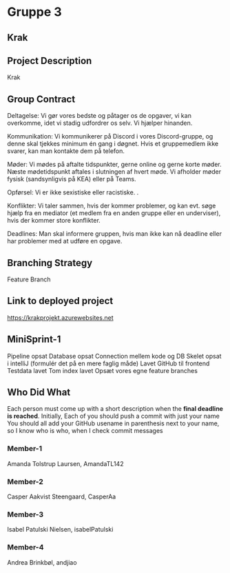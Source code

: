 # Gruppe 3

## Krak

## Project Description
Krak

## Group Contract
Deltagelse: Vi gør vores bedste og påtager os de opgaver, vi kan overkomme, idet vi stadig udfordrer os selv. Vi hjælper hinanden.
 
Kommunikation: Vi kommunikerer på Discord i vores Discord-gruppe, og denne skal tjekkes minimum én gang i døgnet. Hvis et gruppemedlem ikke svarer, kan man kontakte dem på telefon.
 
Møder: Vi mødes på aftalte tidspunkter, gerne online og gerne korte møder. Næste mødetidspunkt aftales i slutningen af hvert møde.
Vi afholder møder fysisk (sandsynligvis på KEA) eller på Teams.
 
Opførsel: Vi er ikke sexistiske eller racistiske. .

Konflikter: Vi taler sammen, hvis der kommer problemer, og kan evt. søge hjælp fra en mediator (et medlem fra en anden gruppe eller en underviser), hvis der kommer store konflikter.
 
Deadlines: Man skal informere gruppen, hvis man ikke kan nå deadline eller har problemer med at udføre en opgave.
 

## Branching Strategy
Feature Branch

## Link to deployed project
https://krakprojekt.azurewebsites.net

## MiniSprint-1
Pipeline opsat
Database opsat 
Connection mellem kode og DB
Skelet opsat i intelliJ (formulér det på en mere faglig måde)
Lavet GitHub til frontend
Testdata lavet
Tom index lavet
Opsæt vores egne feature branches

## Who Did What
Each person must come up with a short description when the **final deadline is reached**.
Initially, Each of you should push a commit with just your name
You should all add your GitHub usename in parenthesis next to your name, so I know who is who, when I check commit messages

### Member-1
Amanda Tolstrup Laursen, AmandaTL142


### Member-2
Casper Aakvist Steengaard, CasperAa


### Member-3
Isabel Patulski Nielsen, isabelPatulski


### Member-4
Andrea Brinkbøl, andjiao
